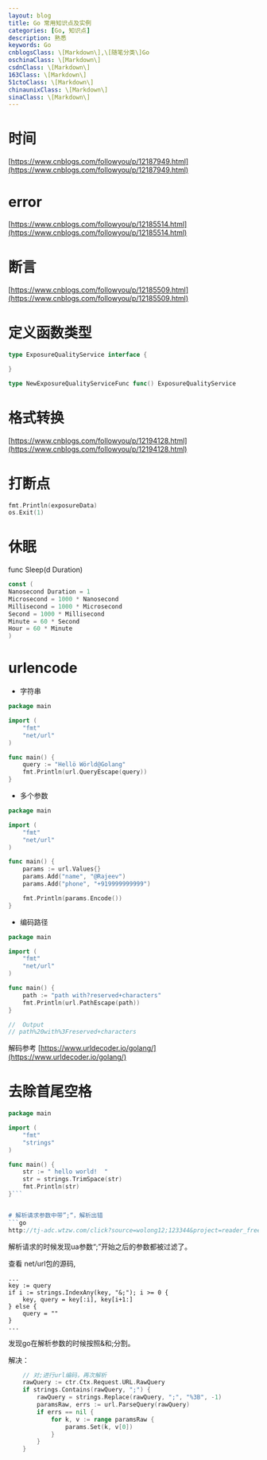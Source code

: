 ```yaml
---
layout: blog
title: Go 常用知识点及实例
categories: [Go, 知识点]
description: 熟悉
keywords: Go
cnblogsClass: \[Markdown\],\[随笔分类\]Go
oschinaClass: \[Markdown\]
csdnClass: \[Markdown\]
163Class: \[Markdown\]
51ctoClass: \[Markdown\]
chinaunixClass: \[Markdown\]
sinaClass: \[Markdown\]
---
```


# 时间
[https://www.cnblogs.com/followyou/p/12187949.html](https://www.cnblogs.com/followyou/p/12187949.html) 

# error
[https://www.cnblogs.com/followyou/p/12185514.html](https://www.cnblogs.com/followyou/p/12185514.html) 

# 断言
[https://www.cnblogs.com/followyou/p/12185509.html](https://www.cnblogs.com/followyou/p/12185509.html) 

# 定义函数类型
```go
type ExposureQualityService interface {

}

type NewExposureQualityServiceFunc func() ExposureQualityService
```

# 格式转换
[https://www.cnblogs.com/followyou/p/12194128.html](https://www.cnblogs.com/followyou/p/12194128.html) 


# 打断点
```go
fmt.Println(exposureData)
os.Exit(1)
```

# 休眠
  func Sleep(d Duration)
  
  
  ```go
  const (
  Nanosecond Duration = 1
  Microsecond = 1000 * Nanosecond
  Millisecond = 1000 * Microsecond
  Second = 1000 * Millisecond
  Minute = 60 * Second
  Hour = 60 * Minute
  )
  ```

# urlencode
- 字符串
```go
package main

import (
	"fmt"
	"net/url"
)

func main() {
	query := "Hellö Wörld@Golang"
	fmt.Println(url.QueryEscape(query))
}
```
- 多个参数
```go
package main

import (
	"fmt"
	"net/url"
)

func main() {
	params := url.Values{}
	params.Add("name", "@Rajeev")
	params.Add("phone", "+919999999999")

	fmt.Println(params.Encode())
}
```
- 编码路径
```go
package main

import (
	"fmt"
	"net/url"
)

func main() {
	path := "path with?reserved+characters"
	fmt.Println(url.PathEscape(path))
}

//  Output
// path%20with%3Freserved+characters
```

解码参考 [https://www.urldecoder.io/golang/](https://www.urldecoder.io/golang/)


# 去除首尾空格
```go
package main

import (
	"fmt"
	"strings"
)

func main() {
	str := " hello world!  "
	str = strings.TrimSpace(str)
	fmt.Println(str)
}```


# 解析请求参数中带”;“，解析出错
```go
http://tj-adc.wtzw.com/click?source=wolong12;123344&project=reader_free&callback=__CALLBACK_URL__&channel=qi-guanfang_hc&ua=Dalvik%5C/2.1.0%20%28Linux;%20U;%20Android%209;%20V1813BA%20Build%5C/PKQ1.181030.001%29
```
解析请求的时候发现ua参数“;”开始之后的参数都被过滤了。

查看 net/url包的源码,
```
...
key := query
if i := strings.IndexAny(key, "&;"); i >= 0 {
	key, query = key[:i], key[i+1:]
} else {
	query = ""
}
...
```
发现go在解析参数的时候按照&和;分割。

解决：
```go
    // 对;进行url编码，再次解析
    rawQuery := ctr.Ctx.Request.URL.RawQuery
	if strings.Contains(rawQuery, ";") {
		rawQuery = strings.Replace(rawQuery, ";", "%3B", -1)
		paramsRaw, errs := url.ParseQuery(rawQuery)
		if errs == nil {
			for k, v := range paramsRaw {
				params.Set(k, v[0])
			}
		}
	}
```